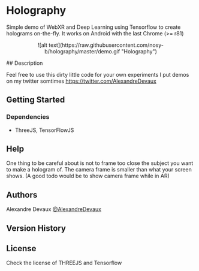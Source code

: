 # Holography

Simple demo of WebXR and Deep Learning using Tensorflow to create holograms on-the-fly. 
It works on Android with the last Chrome (>= r81)
<p align="center">
![alt text](https://raw.githubusercontent.com/nosy-b/holography/master/demo.gif "Holography")
</p>
## Description

Feel free to use this dirty little code for your own experiments
I put demos on my twitter somtimes  https://twitter.com/AlexandreDevaux

## Getting Started

### Dependencies

* ThreeJS, TensorFlowJS


## Help

One thing to be careful about is not to frame too close the subject you want to make a hologram of. The camera frame is smaller than what your screen shows. (A good todo would be to show camera frame while in AR)

## Authors

Alexandre Devaux 
[@AlexandreDevaux](https://twitter.com/AlexandreDevaux)

## Version History



## License

Check the license of THREEJS and Tensorflow

